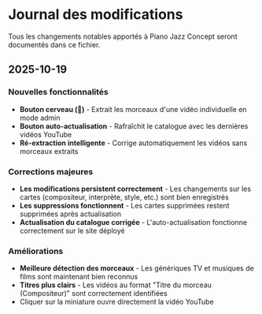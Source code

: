 # Journal des modifications

Tous les changements notables apportés à Piano Jazz Concept seront documentés dans ce fichier.

## 2025-10-19

### Nouvelles fonctionnalités
- **Bouton cerveau (🧠)** - Extrait les morceaux d'une vidéo individuelle en mode admin
- **Bouton auto-actualisation** - Rafraîchit le catalogue avec les dernières vidéos YouTube
- **Ré-extraction intelligente** - Corrige automatiquement les vidéos sans morceaux extraits

### Corrections majeures
- **Les modifications persistent correctement** - Les changements sur les cartes (compositeur, interprète, style, etc.) sont bien enregistrés
- **Les suppressions fonctionnent** - Les cartes supprimées restent supprimées après actualisation
- **Actualisation du catalogue corrigée** - L'auto-actualisation fonctionne correctement sur le site déployé

### Améliorations
- **Meilleure détection des morceaux** - Les génériques TV et musiques de films sont maintenant bien reconnus
- **Titres plus clairs** - Les vidéos au format "Titre du morceau (Compositeur)" sont correctement identifiées
- Cliquer sur la miniature ouvre directement la vidéo YouTube
